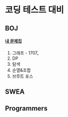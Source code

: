 # 코딩 테스트 대비    

## BOJ  
  #### [내 문제집](https://www.acmicpc.net/workbook/mine)  
  1. 그래프 
    - 1707_
  2. DP  
  3. 탐색  
  4. 순열&조합  
  5. 브루트 포스  

## SWEA  
## Programmers

